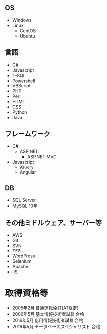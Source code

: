 ## OS
- Windows
- Linux
  - CentOS
  - Ubuntu

## 言語	
- C#
- Javascript
- T-SQL
- Powershell
- VBScript
- PHP
- Perl
- HTML
- CSS
- Python
- Java

## フレームワーク
- C#
  - ASP.NET
    - ASP.NET MVC
- Javascript
  - jQuery
  - Angular	
 
## DB
- SQL Server
- MySQL	10年

## その他ミドルウェア、サーバー等
- AWS
- Git
- SVN
- TFS
- WordPress
- Selenium
- Apache
- IIS

# 取得資格等
- 2005年2月	普通運転免許(AT限定)
- 2006年5月	基本情報技術者試験 合格
- 2016年5月	応用情報技術者試験 合格
- 2019年5月	データベーススペシャリスト 合格
